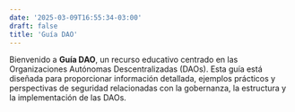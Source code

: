 ```yaml
---
date: '2025-03-09T16:55:34-03:00'
draft: false
title: 'Guía DAO'
---
```


Bienvenido a **Guía DAO**, un recurso educativo centrado en las Organizaciones Autónomas Descentralizadas (DAOs). Esta guía está diseñada para proporcionar información detallada, ejemplos prácticos y perspectivas de seguridad relacionadas con la gobernanza, la estructura y la implementación de las DAOs.

